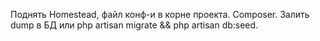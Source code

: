 Поднять Homestead, файл конф-и в корне проекта.
Composer.
Залить dump в БД или php artisan migrate && php artisan db:seed.
